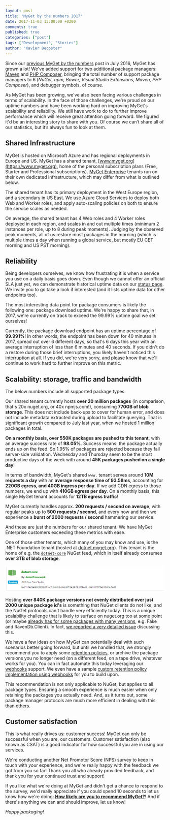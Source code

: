 ```yaml
---
layout: post
title: "MyGet by the numbers 2017"
date: 2017-11-03 13:00:00 +0200
comments: true
published: true
categories: ["post"]
tags: ["Development", "Stories"]
author: "Xavier Decoster"
---
```


Since our [previous MyGet by the numbers](https://blog.myget.org/post/2016/07/28/myget-by-the-numbers.html) post in July 2016, MyGet has grown a lot! We've added support for two additional package managers: [Maven](https://blog.myget.org/post/2017/02/09/maven-packages-just-arrived-on-myget-early-access-preview.html) and [PHP Composer](https://blog.myget.org/post/2017/09/11/php-composer-packages-on-myget.html), bringing the total number of support package managers to 6 (*NuGet, npm, Bower, Visual Studio Extensions, Maven, PHP Composer*), and debugger symbols, of course.

As MyGet has been growing, we've also been facing various challenges in terms of scalability. In the face of those challenges, we're proud on our uptime numbers and have been working hard on improving MyGet's scalability and reliability. We still have work to do to further improve performance which will receive great attention going forward. We figured it'd be an interesting story to share with you. Of course we can’t share all of our statistics, but it’s always fun to look at them. 

## Shared Infrastructure

MyGet is hosted on Microsoft Azure and has regional deployments in Europe and US. MyGet has a shared tenant, [www.myget.org](https://www.myget.org), home of the personal subscription plans (Free, Starter and Professional subscriptions). [MyGet Enterprise](https://www.myget.org/enterprise) tenants run on their own dedicated infrastructure, which may differ from what is outlined below.

The shared tenant has its primary deployment in the West Europe region, and a secondary in US East. We use Azure Cloud Services to deploy both Web and Worker roles, and apply auto-scaling policies on both to ensure the service scales as needed.

On average, the shared tenant has 4 Web roles and 4 Worker roles deployed in each region, and scales in and out multiple times (minimum 2 instances per role, up to 8 during peak moments). Judging by the observed peak moments, all of us restore most packages in the morning (which is multiple times a day when running a global service, but mostly EU CET morning and US PST morning).

## Reliability

Being developers ourselves, we know how frustrating it is when a service you use on a daily basis goes down. Even though we cannot offer an official SLA just yet, we can demonstrate historical uptime data on our [status page](https://www.myget.org/status). We invite you to go take a look if interested (and it lists uptime data for other endpoints too). 

The most interesting data point for package consumers is likely the following one: package download uptime. We're happy to share that, in 2017, we're currently on track to exceed the 99.99% uptime goal we set ourselves!

Currently, the package download endpoint has an uptime percentage of **99.991%**! In other words, the endpoint has been down for 40 minutes in 2017, spread out over 6 different days, so that's 6 days this year with an average interruption of less than 6 minutes and 40 seconds. If you didn't do a restore during those brief interruptions, you likely haven't noticed this interruption at all. If you did, we're very sorry, and please know that we'll continue to work hard to further improve on this metric.

## Scalability: storage, traffic and bandwidth

The below numbers include all supported package types.

Our shared tenant currently hosts **over 20 million packages** (in comparison, that's 20x nuget.org, or 40x npmjs.com!), consuming **770GB of blob storage**. This does not include back-ups to cover for human error, and does not include metadata extracted during upload to facilitate querying. That is significant growth compared to July last year, when we hosted 1 million packages in total. 

**On a monthly basis, over 550K packages are pushed to this tenant**, with an average success rate of **98.05%**. Success means: the package actually ends up on the feed. So 1.95% of packages are rejected because they fail server-side validation.
Wednesday and Thursday seem to be the most productive days of the week with around **45K packages pushed on a single day**!

In terms of bandwidth, MyGet's shared `www.` tenant serves around **10M requests a day** with an **average response time of 93.58ms**, accounting for **220GB egress, and 40GB ingress per day**. If we add CDN egress to those numbers, we end up with **410GB egress per day**. On a monthly basis, this single MyGet tenant accounts for **12TB egress traffic**!

MyGet currently handles approx. **200 requests / second on average**, with regular peaks up to **500 requests / second**, and every now and then we experience a **burst of 2000 requests / second** hammering our service.

And these are just the numbers for our shared tenant. We have MyGet Enterprise customers exceeding these metrics with ease.

One of those other tenants, which many of you may know and use, is the .NET Foundation tenant (hosted at [dotnet.myget.org](https://dotnet.myget.org)).
This tenant is the home of e.g. the [`dotnet-core`](https://dotnet.myget.org/gallery/dotnet-core) NuGet feed, which in itself already consumes **over 3TB of blob storage**. 

![](../Images/2017/10/dotnet-core.png)

Hosting **over 840K package versions not evenly distributed over just 2000 unique package id's** is something that NuGet clients do not like, and the NuGet protocols can't handle very efficiently today. This is a unique scalability challenge that is likely to surface on nuget.org too at some point (or maybe [already has for some packages with many versions](https://github.com/NuGet/NuGetGallery/issues/4859#issuecomment-337455878), e.g. Fake and RavenDb.Client). In fact, [we reported a very detailed issue](https://github.com/NuGet/Home/issues/4448) discussing this.

We have a few ideas on how MyGet can potentially deal with such scenarios better going forward, but until we handled that, we strongly recommend you to apply some [retention policies](https://docs.myget.org/docs/reference/package-retention), or archive the package versions you no longer need (on a different feed, on a tape drive, whatever works for you).
You can in fact automate this today leveraging our [webhooks](https://docs.myget.org/docs/reference/webhooks) support. We even have a sample [custom retention policy implementation using webhooks](https://docs.myget.org/docs/reference/package-retention#Custom_package_retention_rules_using_webhooks) for you to build upon.

This recommendation is not only applicable to NuGet, but applies to all package types. Ensuring a smooth experience is much easier when only retaining the packages you actually need. And, as it turns out, some package manager protocols are much more efficient in dealing with this than others.

## Customer satisfaction

This is what really drives us: customer success! 
MyGet can only be successful when you are, our customers. 
Customer satisfaction (also known as CSAT) is a good indicator for how successful you are in using our services.

We're conducting another Net Promotor Score (NPS) survey to keep in touch with *your* experience, and we're really happy with the feedback we got from you so far! 
Thank you all who already provided feedback, and thank you for your continued trust and support!

If you like what we're doing at MyGet and didn't get a chance to respond to the survey, we'd really appreciate if you could spend 10 seconds to let us know how we're doing: **[How likely are you to recommend MyGet?](https://www.surveybuilder.com/s/1bV59)**! 
And if there's anything we can and should improve, let us know!

*Happy packaging!*